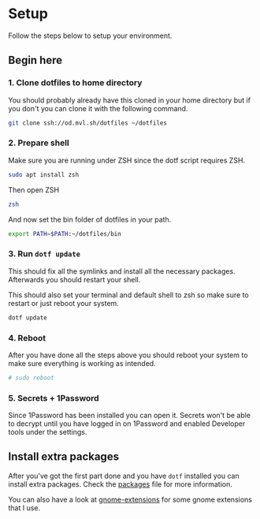 # Setup

Follow the steps below to setup your environment.

## Begin here

### 1. Clone dotfiles to home directory

You should probably already have this cloned in your home directory but if you don't you can clone it with the following command.

```bash
git clone ssh://od.mvl.sh/dotfiles ~/dotfiles
```

### 2. Prepare shell

Make sure you are running under ZSH since the dotf script requires ZSH.

```bash
sudo apt install zsh
```

Then open ZSH

```bash
zsh
```

And now set the bin folder of dotfiles in your path.

```bash
export PATH=$PATH:~/dotfiles/bin
```

### 3. Run `dotf update`

This should fix all the symlinks and install all the necessary packages.
Afterwards you should restart your shell.

This should also set your terminal and default shell to zsh so make sure to restart or just reboot your system.

```bash
dotf update
```

### 4. Reboot

After you have done all the steps above you should reboot your system to make sure everything is working as intended.

```bash
# sudo reboot
```

### 5. Secrets + 1Password

Since 1Password has been installed you can open it.
Secrets won't be able to decrypt until you have logged in on 1Password and enabled Developer tools under the settings.

## Install extra packages

After you've got the first part done and you have `dotf` installed you can install extra packages.
Check the [packages](packages.md) file for more information.

You can also have a look at [gnome-extensions](gnome-extensions.md) for some gnome extensions that I use.
